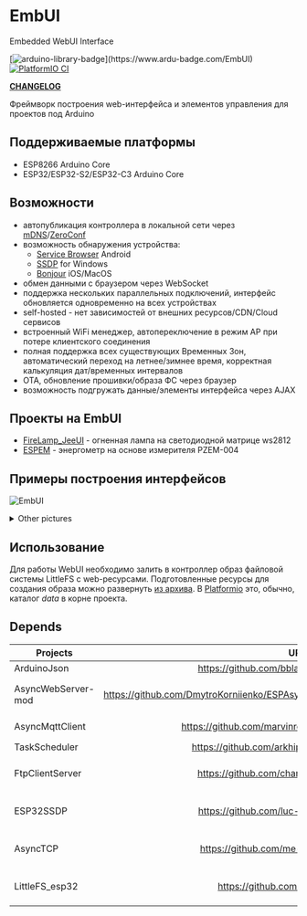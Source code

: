 # EmbUI
Embedded WebUI Interface

[![arduino-library-badge](https://www.ardu-badge.com/badge/EmbUI.svg?)](https://www.ardu-badge.com/EmbUI)
[![PlatformIO CI](https://github.com/DmytroKorniienko/EmbUI/actions/workflows/pio_build.yml/badge.svg)](https://github.com/DmytroKorniienko/EmbUI/actions/workflows/pio_build.yml)

__[CHANGELOG](/CHANGELOG.md)__

Фреймворк построения web-интерфейса и элементов управления для проектов под Arduino 
## Поддерживаемые платформы
 - ESP8266 Arduino Core
 - ESP32/ESP32-S2/ESP32-C3 Arduino Core

## Возможности
 - автопубликация контроллера в локальной сети через [mDNS](https://en.wikipedia.org/wiki/Multicast_DNS)/[ZeroConf](https://en.wikipedia.org/wiki/Zero-configuration_networking)
 - возможность обнаружения устройства:
    - [Service Browser](https://play.google.com/store/apps/details?id=com.druk.servicebrowser) Android
    - [SSDP](https://en.wikipedia.org/wiki/Simple_Service_Discovery_Protocol) for Windows
    - [Bonjour](https://en.wikipedia.org/wiki/Bonjour_(software)) iOS/MacOS
 - обмен данными с браузером через WebSocket
 - поддержка нескольких параллельных подключений, интерфейс обновляется одновременно на всех устройствах
 - self-hosted - нет зависимостей от внешних ресурсов/CDN/Cloud сервисов
 - встроенный WiFi менеджер, автопереключение в режим AP при потере клиентского соединения
 - полная поддержка всех существующих Временных Зон, автоматический переход на летнее/зимнее время, корректная калькуляция дат/временных интервалов
 - OTA, обновление прошивки/образа ФС через браузер
 - возможность подгружать данные/элементы интерфейса через AJAX

## Проекты на EmbUI
 - [FireLamp_JeeUI](https://github.com/DmytroKorniienko/FireLamp_JeeUI/tree/dev) - огненная лампа на светодиодной матрице ws2812
 - [ESPEM](https://github.com/vortigont/espem) - энергометр на основе измерителя PZEM-004


## Примеры построения интерфейсов
![EmbUI](https://user-images.githubusercontent.com/26786760/140750180-65de2694-3ed8-41de-87eb-6f7e94ac12b2.png)

<details><summary>Other pictures</summary><img src="https://raw.githubusercontent.com/vortigont/espem/master/examples/espemembui.png" alt="espem ui" width="30%"/><img src="https://raw.githubusercontent.com/vortigont/espem/master/examples/espemembui_setup.png" alt="espem opts" width="30%"/></details>


## Использование
Для работы WebUI необходимо залить в контроллер образ файловой системы LittleFS с web-ресурсами.
Подготовленные ресурсы для создания образа можно развернуть [из архива](https://github.com/DmytroKorniienko/EmbUI/raw/main/resources/data.zip).
В [Platformio](https://platformio.org/) это, обычно, каталог *data* в корне проекта.

## Depends

Projects           |                     URL                                                          | Remarks
------------------ | :-------------------------------------------------------------------------------:| --------------
ArduinoJson        |  https://github.com/bblanchon/ArduinoJson.git                                    |
AsyncWebServer-mod |  https://github.com/DmytroKorniienko/ESPAsyncWebServer/tree/ESPAsyncWebServerMod | manual install, fork
AsyncMqttClient    |  https://github.com/marvinroger/async-mqtt-client.git                            | manual install
TaskScheduler      |  https://github.com/arkhipenko/TaskScheduler.git                                 |
FtpClientServer    |  https://github.com/charno/FTPClientServer.git                                   | manual install, fork
ESP32SSDP          |  https://github.com/luc-github/ESP32SSDP.git                                     | manual install, esp32
AsyncTCP           |  https://github.com/me-no-dev/AsyncTCP.git                                       | manual install, esp32
LittleFS_esp32     |  https://github.com/lorol/LITTLEFS.git                                           | manual install, esp32
